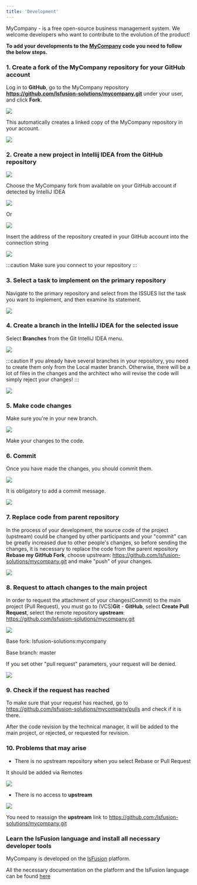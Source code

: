 ```yaml
---
title: 'Development'
---
```


MyCompany - is a free open-source business management system.   We welcome developers who want to contribute to the evolution of the product!

**To add your developments to the [MyCompany](https://mycompany.lsfusion.org/en/) code you need to follow the below steps.**

  

### 1. Create a fork of the MyCompany repository for your GitHub account

Log in to **GitHub**, go to the MyCompany repository **<https://github.com/lsfusion-solutions/mycompany.git>** under your user, and click **Fork**.
 
![](images/Development_1.png)

This automatically creates a linked copy of the MyCompany repository in your account.
  

![](images/Development_2.png)

### 2. Create a new project in Intellij IDEA from the GitHub repository

![](images/Development_3.png)

Choose the MyCompany fork from available on your GitHub account if detected by IntelliJ IDEA

![](images/Development_3-1.png)

Or

![](images/Development_3-2.png)

Insert the address of the repository created in your GitHub account into the connection string

![](images/Development_4.png)

  
:::caution
Make sure you connect to your repository
:::
### 3. Select a task to implement on the primary repository

Navigate to the primary repository and select from the ISSUES list the task you want to implement, and then examine its statement.

![](images/Development_5.png)

  

### 4. Create a branch in the IntelliJ IDEA for the selected issue

Select **Branches** from the Git IntelliJ IDEA menu.

  

![](images/Development_6.png)

  
:::caution
If you already have several branches in your repository, you need to create them only from the Local master branch. Otherwise, there will be a lot of files in the changes and the architect who will revise the code will simply reject your changes!
::: 

![](images/Development_7.png)

### 5. Make code changes

Make sure you're in your new branch.

![](images/Development_8.png)

Make your changes to the code.

### 6. Commit

Once you have made the changes, you should commit them.

  

![](images/Development_9.png)

  

It is obligatory to add a commit message.

  

![](images/Development_10.png)

### 7. Replace code from parent repository

In the process of your development, the source code of the project (upstream) could be changed by other participants and your "commit" can be greatly increased due to other people's changes, so before sending the changes, it is necessary to replace the code from the parent repository **Rebase my GitHub Fork**, choose upstream: <https://github.com/lsfusion-solutions/mycompany.git>  and make "push" of your changes.

  

![](images/Development_12.png)

### 8. Request to attach changes to the main project

In order to request the attachment of your changes(Commit) to the main project (Pull Request), you must go to (VCS)**Git** - **GitHub**, select **Create Pull Request**, select the remote repository **upstream**: <https://github.com/lsfusion-solutions/mycompany.git>

  

![](images/Development_13.png)

  

Base fork: lsfusion-solutions:mycompany

Base branch: master

If you set other "pull request" parameters, your request will be denied.

![](images/Development_14.png)

### 9. Check if the request has reached

To make sure that your request has reached, go to  https://github.com/lsfusion-solutions/mycompany/pulls and check if it is there.

After the code revision by the technical manager, it will be added to the main project, or rejected, or requested for revision.

### 10. Problems that may arise

-   There is no upstream repository when you select Rebase or Pull Request

It should be added via Remotes

![](images/Development_16.png)

  

-   There is no access to **upstream**

![](images/Development_15.png)

You need to reassign the **upstream** link to https://github.com:/lsfusion-solutions/mycompany.git

### Learn the lsFusion language and install all necessary developer tools

MyCompany is developed on the [lsFusion](https://lsfusion.org/) platform.

All the necessary documentation on the platform and the lsFusion language can be found [here](https://docs.lsfusion.org/) 

  
 